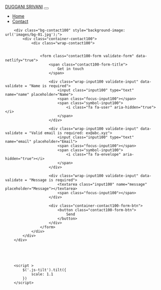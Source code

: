 <html>
    <head>
        <title> The Sparks Foundation TASK 1 </title>
        <link rel="stylesheet" href="https://maxcdn.bootstrapcdn.com/bootstrap/4.5.0/css/bootstrap.min.css">
        <link rel="stylesheet" href="style.css">
    </head>
    <body>
        <nav class="navbar navbar-expand-sm my-2">
            <a class="navbar-brand ml-5" href="#">DUGGANI SRIVANI</a>
            <button class="navbar-toggler" type="button" data-toggle="collapse" data-target="#collapsibleNavbar">
                <i class="fas fa-bars" style="color: #fff;font-size: 150%;"></i>
            </button>
            <div class="collapse navbar-collapse" id="collapsibleNavbar">
                <ul class="navbar-nav ml-auto">
                    <li class="nav-item"><a class="nav-link" href="index.html">Home</a></li>
                    <li class="nav-item active"><a class="nav-link" href="contact.html">Contact</a></li>
                </ul>
            </div>
        </nav>

        <div class="bg-contact100" style="background-image: url('images/bg-01.jpg');">
            <div class="container-contact100">
                <div class="wrap-contact100">
                    
    
                    <form class="contact100-form validate-form" data-netlify="true">
                        <span class="contact100-form-title">
                            Get in touch
                        </span>
    
                        <div class="wrap-input100 validate-input" data-validate = "Name is required">
                            <input class="input100" type="text" name="name" placeholder="Name">
                            <span class="focus-input100"></span>
                            <span class="symbol-input100">
                                <i class="fa fa-user" aria-hidden="true"></i>
                            </span>
                        </div>
    
                        <div class="wrap-input100 validate-input" data-validate = "Valid email is required: ex@abc.xyz">
                            <input class="input100" type="text" name="email" placeholder="Email">
                            <span class="focus-input100"></span>
                            <span class="symbol-input100">
                                <i class="fa fa-envelope" aria-hidden="true"></i>
                            </span>
                        </div>
    
                        <div class="wrap-input100 validate-input" data-validate = "Message is required">
                            <textarea class="input100" name="message" placeholder="Message"></textarea>
                            <span class="focus-input100"></span>
                        </div>
    
                        <div class="container-contact100-form-btn">
                            <button class="contact100-form-btn">
                                Send
                            </button>
                        </div>
                    </form>
                </div>
            </div>
        </div>





        <script >
            $('.js-tilt').tilt({
                scale: 1.1
            })
        </script>
